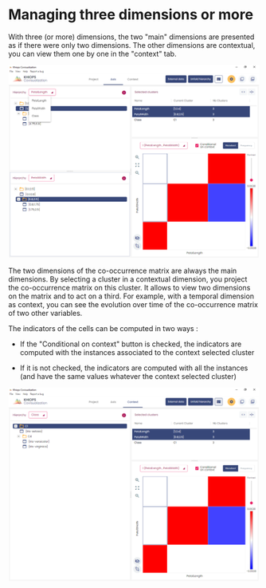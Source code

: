 #  Managing three dimensions or more

With three (or more) dimensions, the two "main" dimensions are presented as if there were only two dimensions. The other dimensions are contextual, you can view them one by one in the "context" tab.

![](../../assets/images-khiops-guides/covisualization/image48.png)

The two dimensions of the co-occurrence matrix are always the main dimensions. By selecting a cluster in a contextual dimension, you project the co-occurrence matrix on this cluster. It allows to view two dimensions on the matrix and to act on a third. For example, with a temporal dimension as context, you can see the evolution over time of the co-occurrence matrix of two other variables.

The indicators of the cells can be computed in two ways :

  - If the "Conditional on context" button is checked, the indicators are computed with the instances associated to the context selected cluster

  - If it is not checked, the indicators are computed with all the instances (and have the same values whatever the context selected cluster)

![](../../assets/images-khiops-guides/covisualization/image49.png)

